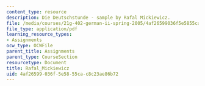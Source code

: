 ```yaml
---
content_type: resource
description: Die Deutschstunde - sample by Rafal Mickiewicz.
file: /media/courses/21g-402-german-ii-spring-2005/4af26599036f5e5855cac8c23ae86b72_MIT21G_402S05_rafalmickiew.pdf
file_type: application/pdf
learning_resource_types:
- Assignments
ocw_type: OCWFile
parent_title: Assignments
parent_type: CourseSection
resourcetype: Document
title: Rafal_Mickiewicz
uid: 4af26599-036f-5e58-55ca-c8c23ae86b72
---
```

